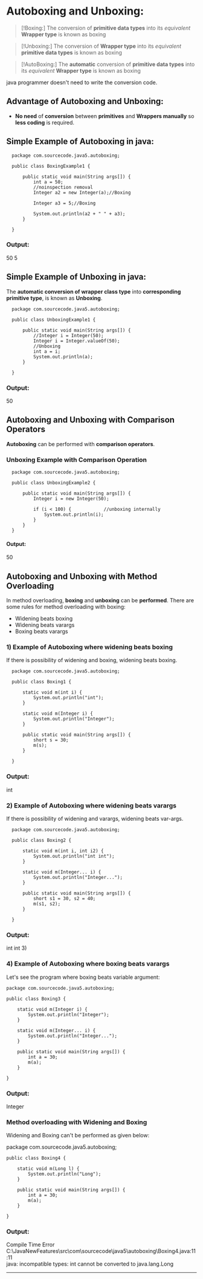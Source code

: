 # Autoboxing and Unboxing:

>[!Boxing:]
>The conversion of **primitive data types** into its _equivalent_ **Wrapper type** is known as boxing

>[!Unboxing:]
>The conversion of **Wrapper type** into its _equivalent_ **primitive data types** is known as boxing

>[!AutoBoxing:]
>The **automatic** conversion of **primitive data types** into its _equivalent_ **Wrapper type** is known as boxing

 java programmer doesn't need to write the conversion code.

## Advantage of Autoboxing and Unboxing:
* **No need** of **conversion** between **primitives** and **Wrappers manually** so **less coding** is required.

## Simple Example of Autoboxing in java:

      package com.sourcecode.java5.autoboxing;
      
      public class BoxingExample1 {
      
          public static void main(String args[]) {
              int a = 50;
              //noinspection removal
              Integer a2 = new Integer(a);//Boxing
      
              Integer a3 = 5;//Boxing
      
              System.out.println(a2 + " " + a3);
          }
      
      }


### Output:
50 5

## Simple Example of Unboxing in java:

The **automatic conversion of wrapper class type** into **corresponding primitive type**, is known as **Unboxing**. 
      
      package com.sourcecode.java5.autoboxing;
      
      public class UnboxingExample1 {
      
          public static void main(String args[]) {
              //Integer i = Integer(50);
              Integer i = Integer.valueOf(50);
              //Unboxing
              int a = i;
              System.out.println(a);
          }
      
      }


### Output:
50

## Autoboxing and Unboxing with **Comparison Operators**
**Autoboxing** can be performed with **comparison operators**. 

### Unboxing Example with Comparison Operation
      package com.sourcecode.java5.autoboxing;
      
      public class UnboxingExample2 {
      
          public static void main(String args[]) {
              Integer i = new Integer(50);
      
              if (i < 100) {            //unboxing internally
                  System.out.println(i);
              }
          }
      }

#### Output:
50

## Autoboxing and Unboxing with **Method Overloading**
In method overloading, **boxing** and **unboxing** can be **performed**. 
There are some rules for method overloading with boxing:
* Widening beats boxing
* Widening beats varargs
* Boxing beats varargs

### 1) Example of Autoboxing where widening beats boxing
   If there is possibility of widening and boxing, widening beats boxing.

      package com.sourcecode.java5.autoboxing;
      
      public class Boxing1 {
      
          static void m(int i) {
              System.out.println("int");
          }
      
          static void m(Integer i) {
              System.out.println("Integer");
          }
      
          public static void main(String args[]) {
              short s = 30;
              m(s);
          }
      
      }

### Output:
int

### 2) Example of Autoboxing where widening beats varargs
   If there is possibility of widening and varargs, widening beats var-args.

      package com.sourcecode.java5.autoboxing;
      
      public class Boxing2 {
      
          static void m(int i, int i2) {
              System.out.println("int int");
          }
      
          static void m(Integer... i) {
              System.out.println("Integer...");
          }
      
          public static void main(String args[]) {
              short s1 = 30, s2 = 40;
              m(s1, s2);
          }
      
      }

### Output:
int int
3) 
### 4) Example of Autoboxing where boxing beats varargs
   Let's see the program where boxing beats variable argument:

    package com.sourcecode.java5.autoboxing;
    
    public class Boxing3 {
    
        static void m(Integer i) {
            System.out.println("Integer");
        }
    
        static void m(Integer... i) {
            System.out.println("Integer...");
        }
    
        public static void main(String args[]) {
            int a = 30;
            m(a);
        }
    
    }


### Output:
Integer

### Method overloading with Widening and Boxing
Widening and Boxing can't be performed as given below:

package com.sourcecode.java5.autoboxing;

    public class Boxing4 {
    
        static void m(Long l) {
            System.out.println("Long");
        }
    
        public static void main(String args[]) {
            int a = 30;
            m(a);
        }
    
    }

### Output:
Compile Time Error<br>
C:\JavaNewFeatures\src\com\sourcecode\java5\autoboxing\Boxing4.java:11:11<br>
java: incompatible types: int cannot be converted to java.lang.Long<br>

---